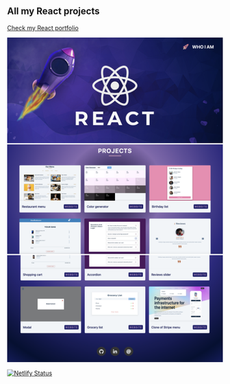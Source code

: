 ## All my React projects

[Check my React portfolio](https://react-projects-julia.netlify.app/)

![screenshot](img/screenshot-1.png)
![screenshot](img/screenshot-2.png)
![screenshot](img/screenshot-3.png)

[![Netlify Status](https://api.netlify.com/api/v1/badges/eaf02731-8eba-4007-9abc-59d14ecc02db/deploy-status)](https://app.netlify.com/sites/react-projects-julia/deploys)
